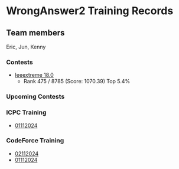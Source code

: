 # WrongAnswer2 Training Records

## Team members

Eric, Jun, Kenny

### Contests

- [Ieeextreme 18.0](https://csacademy.com/ieeextreme18/)   
  - Rank 475 / 8785 (Score: 1070.39) Top 5.4%

### Upcoming Contests


### ICPC Training

- [01112024](icpc_training/01112024/training.md)

### CodeForce Training

- [02112024](codeforce_training/02112024/training.md)
- [01112024](codeforce_training/01112024/training.md)